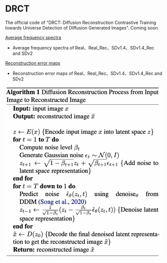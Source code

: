 # DRCT
The official code of "DRCT: Diffusion Reconstruction Contrastive Training towards Universe Detection of Diffusion Generated Images". Coming soon.

[Average frequency spectra](./AvergeFrequencySpectra.pdf)
- Average frequency spectra of Real、Real_Rec、SDv1.4、SDv1.4_Rec and SDv2

[Reconstruction error maps](./rec_error.pdf)
- Reconstruction error maps of Real、Real_Rec、SDv1.4、SDv1.4_Rec and SDv2

![Algorithm 1 Diffusion Reconstrcution Process from Input Image to Reconstrcuted Image](./Algorithm1.png)
